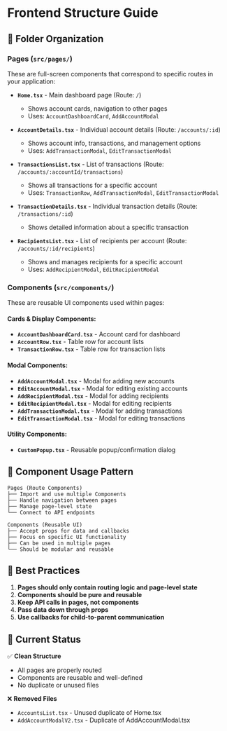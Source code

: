 # Frontend Structure Guide

## 📁 Folder Organization

### **Pages (`src/pages/`)**
These are full-screen components that correspond to specific routes in your application:

- **`Home.tsx`** - Main dashboard page (Route: `/`)
  - Shows account cards, navigation to other pages
  - Uses: `AccountDashboardCard`, `AddAccountModal`

- **`AccountDetails.tsx`** - Individual account details (Route: `/accounts/:id`)
  - Shows account info, transactions, and management options
  - Uses: `AddTransactionModal`, `EditTransactionModal`

- **`TransactionsList.tsx`** - List of transactions (Route: `/accounts/:accountId/transactions`)
  - Shows all transactions for a specific account
  - Uses: `TransactionRow`, `AddTransactionModal`, `EditTransactionModal`

- **`TransactionDetails.tsx`** - Individual transaction details (Route: `/transactions/:id`)
  - Shows detailed information about a specific transaction

- **`RecipientsList.tsx`** - List of recipients per account (Route: `/accounts/:id/recipients`)
  - Shows and manages recipients for a specific account
  - Uses: `AddRecipientModal`, `EditRecipientModal`

### **Components (`src/components/`)**
These are reusable UI components used within pages:

#### **Cards & Display Components:**
- **`AccountDashboardCard.tsx`** - Account card for dashboard
- **`AccountRow.tsx`** - Table row for account lists
- **`TransactionRow.tsx`** - Table row for transaction lists

#### **Modal Components:**
- **`AddAccountModal.tsx`** - Modal for adding new accounts
- **`EditAccountModal.tsx`** - Modal for editing existing accounts
- **`AddRecipientModal.tsx`** - Modal for adding recipients
- **`EditRecipientModal.tsx`** - Modal for editing recipients
- **`AddTransactionModal.tsx`** - Modal for adding transactions
- **`EditTransactionModal.tsx`** - Modal for editing transactions

#### **Utility Components:**
- **`CustomPopup.tsx`** - Reusable popup/confirmation dialog

## 🔄 Component Usage Pattern

```
Pages (Route Components)
├── Import and use multiple Components
├── Handle navigation between pages
├── Manage page-level state
└── Connect to API endpoints

Components (Reusable UI)
├── Accept props for data and callbacks
├── Focus on specific UI functionality
├── Can be used in multiple pages
└── Should be modular and reusable
```

## 🎯 Best Practices

1. **Pages should only contain routing logic and page-level state**
2. **Components should be pure and reusable**
3. **Keep API calls in pages, not components**
4. **Pass data down through props**
5. **Use callbacks for child-to-parent communication**

## 📝 Current Status

✅ **Clean Structure**
- All pages are properly routed
- Components are reusable and well-defined
- No duplicate or unused files

❌ **Removed Files**
- `AccountsList.tsx` - Unused duplicate of Home.tsx
- `AddAccountModalV2.tsx` - Duplicate of AddAccountModal.tsx
